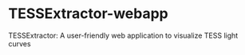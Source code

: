 # TESSExtractor-webapp
TESSExtractor: A user-friendly web application to visualize TESS light curves

